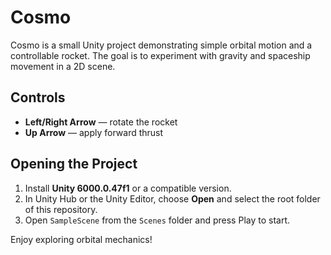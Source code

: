 # Cosmo

Cosmo is a small Unity project demonstrating simple orbital motion and a controllable rocket. The goal is to experiment with gravity and spaceship movement in a 2D scene.

## Controls
- **Left/Right Arrow** &mdash; rotate the rocket
- **Up Arrow** &mdash; apply forward thrust

## Opening the Project
1. Install **Unity 6000.0.47f1** or a compatible version.
2. In Unity Hub or the Unity Editor, choose **Open** and select the root folder of this repository.
3. Open `SampleScene` from the `Scenes` folder and press Play to start.

Enjoy exploring orbital mechanics!
